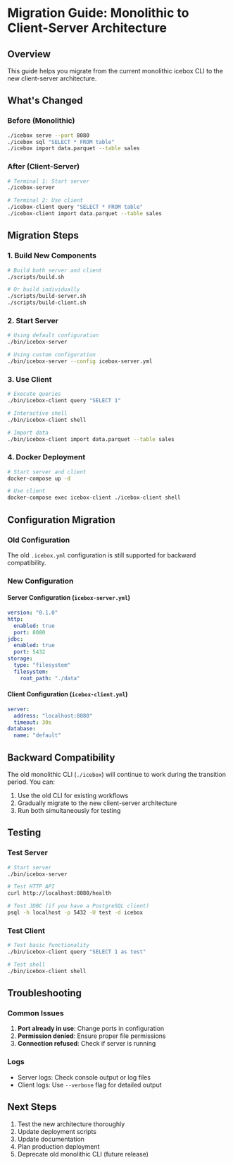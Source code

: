 # Migration Guide: Monolithic to Client-Server Architecture

## Overview

This guide helps you migrate from the current monolithic icebox CLI to the new client-server architecture.

## What's Changed

### Before (Monolithic)
```bash
./icebox serve --port 8080
./icebox sql "SELECT * FROM table"
./icebox import data.parquet --table sales
```

### After (Client-Server)
```bash
# Terminal 1: Start server
./icebox-server

# Terminal 2: Use client
./icebox-client query "SELECT * FROM table"
./icebox-client import data.parquet --table sales
```

## Migration Steps

### 1. Build New Components

```bash
# Build both server and client
./scripts/build.sh

# Or build individually
./scripts/build-server.sh
./scripts/build-client.sh
```

### 2. Start Server

```bash
# Using default configuration
./bin/icebox-server

# Using custom configuration
./bin/icebox-server --config icebox-server.yml
```

### 3. Use Client

```bash
# Execute queries
./bin/icebox-client query "SELECT 1"

# Interactive shell
./bin/icebox-client shell

# Import data
./bin/icebox-client import data.parquet --table sales
```

### 4. Docker Deployment

```bash
# Start server and client
docker-compose up -d

# Use client
docker-compose exec icebox-client ./icebox-client shell
```

## Configuration Migration

### Old Configuration
The old `.icebox.yml` configuration is still supported for backward compatibility.

### New Configuration

#### Server Configuration (`icebox-server.yml`)
```yaml
version: "0.1.0"
http:
  enabled: true
  port: 8080
jdbc:
  enabled: true
  port: 5432
storage:
  type: "filesystem"
  filesystem:
    root_path: "./data"
```

#### Client Configuration (`icebox-client.yml`)
```yaml
server:
  address: "localhost:8080"
  timeout: 30s
database:
  name: "default"
```

## Backward Compatibility

The old monolithic CLI (`./icebox`) will continue to work during the transition period. You can:

1. Use the old CLI for existing workflows
2. Gradually migrate to the new client-server architecture
3. Run both simultaneously for testing

## Testing

### Test Server
```bash
# Start server
./bin/icebox-server

# Test HTTP API
curl http://localhost:8080/health

# Test JDBC (if you have a PostgreSQL client)
psql -h localhost -p 5432 -U test -d icebox
```

### Test Client
```bash
# Test basic functionality
./bin/icebox-client query "SELECT 1 as test"

# Test shell
./bin/icebox-client shell
```

## Troubleshooting

### Common Issues

1. **Port already in use**: Change ports in configuration
2. **Permission denied**: Ensure proper file permissions
3. **Connection refused**: Check if server is running

### Logs

- Server logs: Check console output or log files
- Client logs: Use `--verbose` flag for detailed output

## Next Steps

1. Test the new architecture thoroughly
2. Update deployment scripts
3. Update documentation
4. Plan production deployment
5. Deprecate old monolithic CLI (future release)
